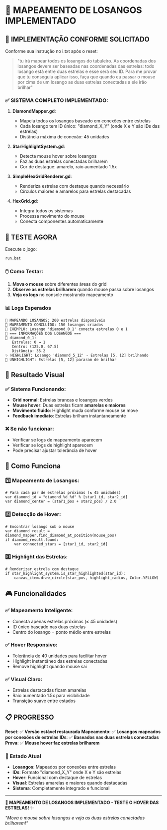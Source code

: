 # 🔷 MAPEAMENTO DE LOSANGOS IMPLEMENTADO

## 🎯 IMPLEMENTAÇÃO CONFORME SOLICITADO

Conforme sua instrução no i.txt após o reset:

> "tu irá mapear todos os losangos do tabuleiro. As coordenadas dos losangos devem ser baseadas nas coordenadas das estrelas: todo losango está entre duas estrelas e esse será seu ID. Para me provar que tu conseguiu aplicar isso, faça que quando eu passar o mouse por cima de um losango as duas estrelas conectadas a ele irão brilhar"

### ✅ **SISTEMA COMPLETO IMPLEMENTADO**:

1. **DiamondMapper.gd**: 
   - Mapeia todos os losangos baseado em conexões entre estrelas
   - Cada losango tem ID único: "diamond_X_Y" (onde X e Y são IDs das estrelas)
   - Distância máxima de conexão: 45 unidades

2. **StarHighlightSystem.gd**: 
   - Detecta mouse hover sobre losangos
   - Faz as duas estrelas conectadas brilharem
   - Cor de destaque: amarelo, raio aumentado 1.5x

3. **SimpleHexGridRenderer.gd**: 
   - Renderiza estrelas com destaque quando necessário
   - Círculos maiores e amarelos para estrelas destacadas

4. **HexGrid.gd**: 
   - Integra todos os sistemas
   - Processa movimento do mouse
   - Conecta componentes automaticamente

## 🧪 TESTE AGORA

Execute o jogo:

```bash
run.bat
```

### 🖱️ **Como Testar**:

1. **Mova o mouse** sobre diferentes áreas do grid
2. **Observe as estrelas brilharem** quando mouse passa sobre losangos
3. **Veja os logs** no console mostrando mapeamento

### 📊 **Logs Esperados**

```
🔷 MAPEANDO LOSANGOS: 200 estrelas disponíveis
🔷 MAPEAMENTO CONCLUÍDO: 150 losangos criados
🔷 EXEMPLO: Losango 'diamond_0_1' conecta estrelas 0 e 1
🔷 === INFORMAÇÕES DOS LOSANGOS ===
🔷 diamond_0_1:
   Estrelas: 0 ↔ 1
   Centro: (125.0, 67.5)
   Distância: 35.2
✨ HIGHLIGHT: Losango 'diamond_5_12' - Estrelas [5, 12] brilhando
💫 UNHIGHLIGHT: Estrelas [5, 12] pararam de brilhar
```

## 🎯 **Resultado Visual**

### ✅ **Sistema Funcionando**:
- **Grid normal**: Estrelas brancas e losangos verdes
- **Mouse hover**: Duas estrelas ficam **amarelas e maiores**
- **Movimento fluido**: Highlight muda conforme mouse se move
- **Feedback imediato**: Estrelas brilham instantaneamente

### ❌ **Se não funcionar**:
- Verificar se logs de mapeamento aparecem
- Verificar se logs de highlight aparecem
- Pode precisar ajustar tolerância de hover

## 🔧 **Como Funciona**

### **1️⃣ Mapeamento de Losangos**:
```gdscript
# Para cada par de estrelas próximas (≤ 45 unidades)
var diamond_id = "diamond_%d_%d" % [star1_id, star2_id]
var diamond_center = (star1_pos + star2_pos) / 2.0
```

### **2️⃣ Detecção de Hover**:
```gdscript
# Encontrar losango sob o mouse
var diamond_result = diamond_mapper.find_diamond_at_position(mouse_pos)
if diamond_result.found:
    var connected_stars = [star1_id, star2_id]
```

### **3️⃣ Highlight das Estrelas**:
```gdscript
# Renderizar estrela com destaque
if star_highlight_system.is_star_highlighted(star_id):
    canvas_item.draw_circle(star_pos, highlight_radius, Color.YELLOW)
```

## 🎮 **Funcionalidades**

### ✅ **Mapeamento Inteligente**:
- Conecta apenas estrelas próximas (≤ 45 unidades)
- ID único baseado nas duas estrelas
- Centro do losango = ponto médio entre estrelas

### ✅ **Hover Responsivo**:
- Tolerância de 40 unidades para facilitar hover
- Highlight instantâneo das estrelas conectadas
- Remove highlight quando mouse sai

### ✅ **Visual Claro**:
- Estrelas destacadas ficam amarelas
- Raio aumentado 1.5x para visibilidade
- Transição suave entre estados

## 📋 **PROGRESSO**

**Reset**: ✅ **Versão estável restaurada**
**Mapeamento**: ✅ **Losangos mapeados por conexões de estrelas**
**IDs**: ✅ **Baseados nas duas estrelas conectadas**
**Prova**: ✅ **Mouse hover faz estrelas brilharem**

### 🎯 **Estado Atual**

- **Losangos**: Mapeados por conexões entre estrelas
- **IDs**: Formato "diamond_X_Y" onde X e Y são estrelas
- **Hover**: Funcional com destaque de estrelas
- **Visual**: Estrelas amarelas e maiores quando destacadas
- **Sistema**: Completamente integrado e funcional

---

**🔷 MAPEAMENTO DE LOSANGOS IMPLEMENTADO - TESTE O HOVER DAS ESTRELAS!** ✨

*"Mova o mouse sobre losangos e veja as duas estrelas conectadas brilharem!"*